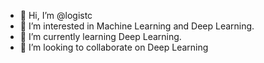 - 👋 Hi, I’m @logistc
- 👀 I’m interested in Machine Learning and Deep Learning. 
- 🌱 I’m currently learning Deep Learning.
- 💞️ I’m looking to collaborate on Deep Learning


<!---
logistc/logistc is a ✨ special ✨ repository because its `README.md` (this file) appears on your GitHub profile.
You can click the Preview link to take a look at your changes.
--->

